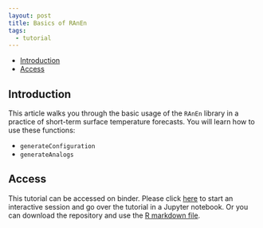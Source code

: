 ```yaml
---
layout: post
title: Basics of RAnEn
tags:
  - tutorial
---
```


<!-- vim-markdown-toc GitLab -->

* [Introduction](#introduction)
* [Access](#access)

<!-- vim-markdown-toc -->

Introduction
------------

This article walks you through the basic usage of the `RAnEn` library in a practice of short-term surface temperature forecasts. You will learn how to use these functions:

-   `generateConfiguration`
-   `generateAnalogs`

Access
------------

This tutorial can be accessed on binder. Please click [here](https://mybinder.org/v2/gh/Weiming-Hu/AnalogsEnsemble/master) to start an interactive session and go over the tutorial in a Jupyter notebook. Or you can download the repository and use the [R markdown file](https://github.com/Weiming-Hu/AnalogsEnsemble/blob/master/RAnalogs/examples/demo-1_AnEn-basics.Rmd).
